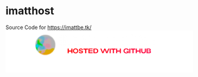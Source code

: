 # imatthost
Source Code for https://imattbe.tk/
![Alt text](https://github.com/imattbe/filehost/blob/main/images/imatthost.png?raw=true?raw=true "imatthost")

